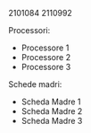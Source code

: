 2101084 2110992

Processori:
- Processore 1
- Processore 2
- Processore 3

Schede madri:
- Scheda Madre 1
- Scheda Madre 2
- Scheda Madre 3
